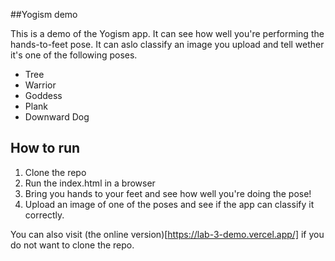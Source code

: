 ##Yogism demo

This is a demo of the Yogism app. It can see how well you're performing the hands-to-feet pose. It can aslo classify an image you upload and tell wether it's one of the following poses.

- Tree
- Warrior
- Goddess
- Plank
- Downward Dog

## How to run
1. Clone the repo
2. Run the index.html in a browser
3. Bring you hands to your feet and see how well you're doing the pose!
4. Upload an image of one of the poses and see if the app can classify it correctly.

You can also visit (the online version)[https://lab-3-demo.vercel.app/] if you do not want to clone the repo.
